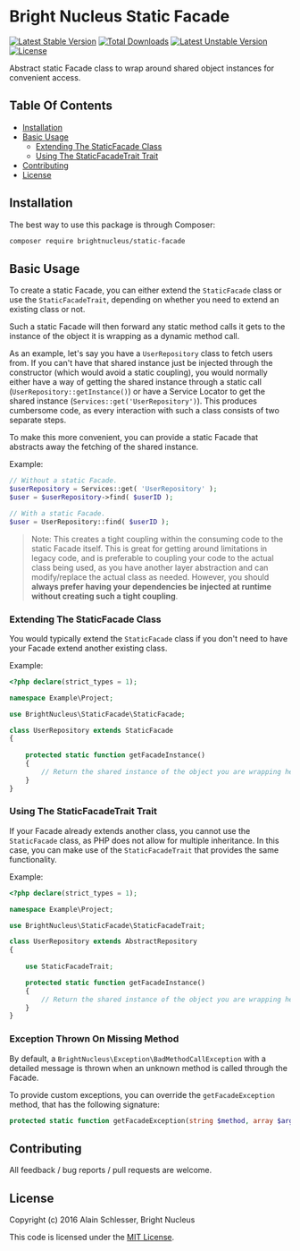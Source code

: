# Bright Nucleus Static Facade

[![Latest Stable Version](https://img.shields.io/packagist/v/brightnucleus/static-facade.svg)](https://packagist.org/packages/brightnucleus/static-facade)
[![Total Downloads](https://img.shields.io/packagist/dt/brightnucleus/static-facade.svg)](https://packagist.org/packages/brightnucleus/static-facade)
[![Latest Unstable Version](https://img.shields.io/packagist/vpre/brightnucleus/static-facade.svg)](https://packagist.org/packages/brightnucleus/static-facade)
[![License](https://img.shields.io/packagist/l/brightnucleus/static-facade.svg)](https://packagist.org/packages/brightnucleus/static-facade)

Abstract static Facade class to wrap around shared object instances for convenient access.

## Table Of Contents

* [Installation](#installation)
* [Basic Usage](#basic-usage)
    * [Extending The StaticFacade Class](#extending-the-staticfacade-class)
    * [Using The StaticFacadeTrait Trait](#using-the-staticfacadetrait-trait)
* [Contributing](#contributing)
* [License](#license)

## Installation

The best way to use this package is through Composer:

```BASH
composer require brightnucleus/static-facade
```

## Basic Usage

To create a static Facade, you can either extend the `StaticFacade` class or use the `StaticFacadeTrait`, depending on whether you need to extend an existing class or not.

Such a static Facade will then forward any static method calls it gets to the instance of the object it is wrapping as a dynamic method call.

As an example, let's say you have a `UserRepository` class to fetch users from. If you can't have that shared instance just be injected through the constructor (which would avoid a static coupling), you would normally either have a way of getting the shared instance through a static call (`UserRepository::getInstance()`) or have a Service Locator to get the shared instance (`Services::get('UserRepository')`). This produces cumbersome code, as every interaction with such a class consists of two separate steps.

To make this more convenient, you can provide a static Facade that abstracts away the fetching of the shared instance.

Example:

```PHP
// Without a static Facade.
$userRepository = Services::get( 'UserRepository' );
$user = $userRepository->find( $userID );

// With a static Facade.
$user = UserRepository::find( $userID );
```

> Note: This creates a tight coupling within the consuming code to the static Facade itself. This is great for getting around limitations in legacy code, and is preferable to coupling your code to the actual class being used, as you have another layer abstraction and can modify/replace the actual class as needed. However, you should **always prefer having your dependencies be injected at runtime without creating such a tight coupling**.

### Extending The StaticFacade Class

You would typically extend the `StaticFacade` class if you don't need to have your Facade extend another existing class.

Example:

```PHP
<?php declare(strict_types = 1);

namespace Example\Project;

use BrightNucleus\StaticFacade\StaticFacade;

class UserRepository extends StaticFacade
{
    
    protected static function getFacadeInstance()
    {
        // Return the shared instance of the object you are wrapping here. 
    }
}
```

### Using The StaticFacadeTrait Trait

If your Facade already extends another class, you cannot use the `StaticFacade` class, as PHP does not allow for multiple inheritance. In this case, you can make use of the `StaticFacadeTrait` that provides the same functionality.

Example:

```PHP
<?php declare(strict_types = 1);

namespace Example\Project;

use BrightNucleus\StaticFacade\StaticFacadeTrait;

class UserRepository extends AbstractRepository
{
    
    use StaticFacadeTrait;

    protected static function getFacadeInstance()
    {
        // Return the shared instance of the object you are wrapping here. 
    }
}
```

### Exception Thrown On Missing Method

By default, a `BrightNucleus\Exception\BadMethodCallException` with a detailed message is thrown when an unknown method is called through the Facade.

To provide custom exceptions, you can override the `getFacadeException` method, that has the following signature:

```PHP
protected static function getFacadeException(string $method, array $arguments) : Exception
```

## Contributing

All feedback / bug reports / pull requests are welcome.

## License

Copyright (c) 2016 Alain Schlesser, Bright Nucleus

This code is licensed under the [MIT License](LICENSE).
